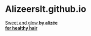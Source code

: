# Alizeerslt.github.io
<html> 
<u> Sweet and glow </u>
<b> <u> by alizée </b> </u>
<br> 
  <u> <b> for healthy hair </u> </b>
  </br>
  </html>
